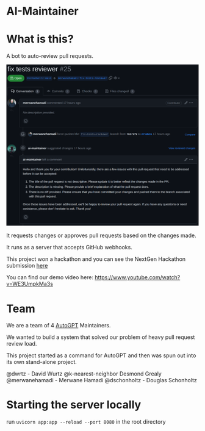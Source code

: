 # AI-Maintainer

# What is this?
A bot to auto-review pull requests.

![img.png](img.png)

It requests changes or approves pull requests based on the changes made.

It runs as a server that accepts GitHub webhooks.

This project won a hackathon and you can see the NextGen Hackathon submission [here](https://nextgen-hackathon2023.bemyapp.com/#/projects/edit/6469013e5a506f28d0775d1b)

You can find our demo video here: https://www.youtube.com/watch?v=WE3UmpkMa3s

# Team

We are a team of 4 [AutoGPT](https://github.com/Significant-Gravitas/Auto-GPT) Maintainers.

We wanted to build a system that solved our problem of heavy pull request review load.

This project started as a command for AutoGPT and then was spun out into its own stand-alone project.

@dwrtz - David Wurtz
@k-nearest-neighbor Desmond Grealy
@merwanehamadi - Merwane Hamadi
@dschonholtz - Douglas Schonholtz

# Starting the server locally

run `uvicorn app:app --reload --port 8080` in the root directory


